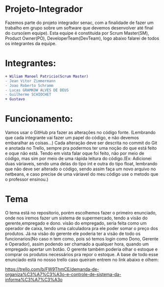 # Projeto-Integrador
Fazemos parte do projeto integrador senac, com a finalidade de fazer um trabalho em grupo sobre um software que devemos desenvolver até final do curso(em equipe). Esta equipe é constituida por Scrum Master(SM), Product Owner(PO), DeveloperTeam(DevTeam), logo abaixo falarei de todos os integrantes da equipe.
# Integrantes:
```diff
+ Wiliam Manoel Patricio(Scrum Master)
- Jean Vitor Zimmermann
- Joao Roberto Schramm
- Lucas GRAMKOW ALVES DE DEUS
- Guilherme SCHIOCHET
+ Gustavo
```
# Funcionamento:
Vamos usar o GitHub pra fazer as alterações no código fonte. (Lembrando que cada integrante vai fazer um papel do código, e não devemos embaralhar as coisas...) Cada alteração deve ser descrita no commit do Git e anotada no Trello, sempre pra podermos ter uma noção do que está feito e oque não está. Tendo em vista falar oque foi feito, não por meio de código, mas sim por meio de uma rápida leitura do código.(Ex: Adicionei duas váriaveis, sendo uma delas do tipo int e outra do tipo float, lembrando que não deve ser alterado o código, sendo assim faça um novo arquivo no netbeans, e caso precise de uma váriavel do meu código use o metodo que o professor ensinou.)

# Tema

O tema está no repositorio, porém escolhemos fazer o primeiro enunciado, onde nos iremos fazer um sistema de supermercado, tendo a visão do gerente,empregado e dono.  visão do empregado, seria feita como um operador de caixa, tendo uma calculadora pra ele poder somar o preço dos produtos. Já na visão do gerente ele poderia ter a visão de todo os funcionarios(No caso n tem como, pois só temos login como Dono, Gerente e Operador), assim podendo ser chamado a qualquer hora, quando um empregado apertar um botão. O gerente também poderia olhar o estoque e comprar os produtos necessários pra repor o estoque. A base de todo esse enunciado está no nosso trello caso queiram entrem no link abaixo e olhem:

https://trello.com/b/FW9ThmCE/demanda-de-organiza%C3%A7%C3%A3o-e-controle-de-sistema-da-informa%C3%A7%C3%A3o

